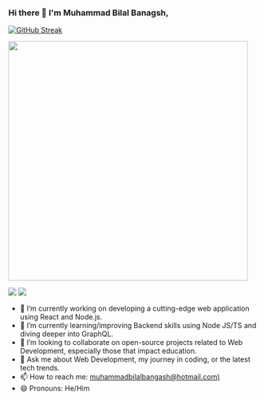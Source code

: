 <!-- ![Profile Views](https://komarev.com/ghpvc/?username=Bilal-Bangash&style=for-the-badge) -->
### Hi there 👋 I'm Muhammad Bilal Banagsh,

 [![GitHub Streak](https://streak-stats.demolab.com?user=Bilal-Bangash&theme=onedark&hide_border=true)](https://git.io/streak-stats)

<img src="https://i.pinimg.com/originals/ef/8b/bd/ef8bbd4554dedcc2fd1fd15ab0ebd7a1.gif" width="480" height="480"></img>


<a target="_blank" href="https://www.linkedin.com/in/muhammad-bilal-bangash-192a81169/"><img src="https://img.shields.io/badge/-LinkedIn-0077B5?style=for-the-badge&logo=Linkedin&logoColor=white"></img></a>
<a target="_blank" href="mailto:mbbangash11@gmail.com"><img src="https://img.shields.io/badge/-Gmail-D14836?style=for-the-badge&logo=Gmail&logoColor=white"></img></a>


- 🔭 I’m currently working on developing a cutting-edge web application using React and Node.js.
- 🌱 I’m currently learning/improving Backend skills using Node JS/TS and diving deeper into GraphQL.
- 👯 I’m looking to collaborate on open-source projects related to Web Development, especially those that impact education.
- 💬 Ask me about Web Development, my journey in coding, or the latest tech trends.
- 📫 How to reach me: [muhammadbilalbangash@hotmail.com)](mailto:muhammadbilalbangash@hotmail.com)
- 😄 Pronouns: He/Him

<!---
**Bilal-Bangash/Bilal-Bangash** is a ✨ _special_ ✨ repository because its `README.md` (this file) appears on your GitHub profile.

Here are some ideas to get you started:

- 🔭 I’m currently working on ...
- 🌱 I’m currently learning ...
- 👯 I’m looking to collaborate on ...
- 🤔 I’m looking for help with ...
- 💬 Ask me about ...
- 📫 How to reach me: ...
- 😄 Pronouns: ...
- ⚡ Fun fact: ....
-->
